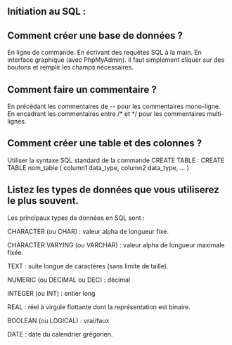 Initiation au SQL :
-----

Comment créer une base de données ?
-----

En ligne de commande. En écrivant des requêtes SQL à la main.
En interface graphique (avec PhpMyAdmin). Il faut simplement cliquer sur des boutons et remplir les champs nécessaires.

Comment faire un commentaire ?
-----

En précédant les commentaires de -- pour les commentaires mono-ligne.
En encadrant les commentaires entre /* et */ pour les commentaires multi-lignes.

Comment créer une table et des colonnes ?
-----

Utiliser la syntaxe SQL standard de la commande CREATE TABLE : CREATE TABLE nom_table ( column1 data_type, column2 data_type, … ) 

Listez les types de données que vous utiliserez le plus souvent.
-----

Les principaux types de données en SQL sont :

CHARACTER (ou CHAR) : valeur alpha de longueur fixe.

CHARACTER VARYING (ou VARCHAR) : valeur alpha de longueur maximale fixée.

TEXT : suite longue de caractères (sans limite de taille).

NUMERIC (ou DECIMAL ou DEC) : décimal

INTEGER (ou INT) : entier long

REAL : réel à virgule flottante dont la représentation est binaire.

BOOLEAN (ou LOGICAL) : vrai/faux

DATE : date du calendrier grégorien.
